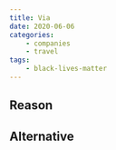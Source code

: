 ```yaml
---
title: Via
date: 2020-06-06
categories:
    - companies
    - travel
tags:
    - black-lives-matter
---
```


## Reason


## Alternative


